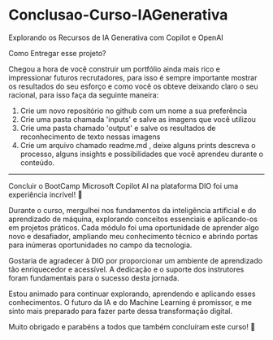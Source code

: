 # Conclusao-Curso-IAGenerativa
Explorando os Recursos de IA Generativa com Copilot e OpenAI

Como Entregar esse projeto?

Chegou a hora de você construir um portfólio ainda mais rico e impressionar futuros recrutadores, para isso é sempre importante mostrar os resultados do seu esforço e como você os obteve deixando claro o seu racional, para isso faça da seguinte maneira:

1. Crie um novo repositório no github com um nome a sua preferência
2. Crie uma pasta chamada 'inputs' e salve as imagens que você utilizou
3. Crie uma pasta chamado 'output' e salve os resultados de reconhecimento de texto nessas imagens
4. Crie um arquivo chamado readme.md , deixe alguns prints descreva o processo, alguns insights e possibilidades que você aprendeu durante o conteúdo.

-----------------------------------------------

Concluir o BootCamp Microsoft Copilot AI na plataforma DIO foi uma experiência incrível! 🎉

Durante o curso, mergulhei nos fundamentos da inteligência artificial e do aprendizado de máquina, explorando conceitos essenciais e aplicando-os em projetos práticos. Cada módulo foi uma oportunidade de aprender algo novo e desafiador, ampliando meu conhecimento técnico e abrindo portas para inúmeras oportunidades no campo da tecnologia.

Gostaria de agradecer à DIO por proporcionar um ambiente de aprendizado tão enriquecedor e acessível. A dedicação e o suporte dos instrutores foram fundamentais para o sucesso desta jornada.

Estou animado para continuar explorando, aprendendo e aplicando esses conhecimentos. O futuro da IA e do Machine Learning é promissor, e me sinto mais preparado para fazer parte dessa transformação digital.

Muito obrigado e parabéns a todos que também concluíram este curso! 🚀
